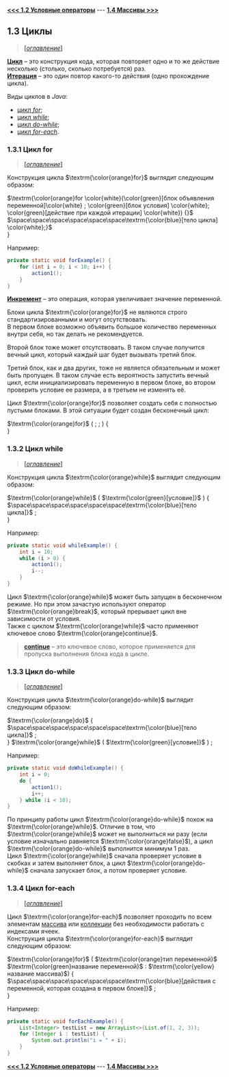 [**<<< 1.2 Условные операторы**](/conspect/01_02.md/#12-условные-операторы) ---
[**1.4 Массивы >>>**](/conspect/01_04.md/#14-массивы)

## 1.3 Циклы

> [[_оглавление_]](../README.md/#13-циклы)

[**Цикл**](/conspect/definitions.md/#ц) – это конструкция кода, которая повторяет одно и то же действие несколько
(столько, сколько потребуется) раз.  
[**Итерация**](/conspect/definitions.md/#и) – это один повтор какого-то действия (одно прохождение цикла).

Виды циклов в _Java_:

- [цикл _for_](/conspect/01_03.md/#131-цикл-for);
- [цикл _while_](/conspect/01_03.md/#132-цикл-while);
- [цикл _do-while_](/conspect/01_03.md/#133-цикл-do-while);
- [цикл _for-each_](/conspect/01_03.md/#134-цикл-for-each).

### 1.3.1 Цикл for

> [[_оглавление_]](../README.md/#13-циклы)

Конструкция цикла $\textrm{\color{orange}for}$ выглядит следующим образом:

$\textrm{\color{orange}for \color{white}(\color{green}[блок объявления переменной]\color{white} ;
\color{green}[блок условия] \color{white}; \color{green}[действие при каждой итерации] \color{white}) {}$  
$\space\space\space\space\space\space\textrm{\color{blue}[тело цикла] \color{white};}$  
}

Например:

```java
private static void forExample() {
    for (int i = 0; i < 10; i++) {
        action1();
    }
}
```

[**Инкремент**](/conspect/definitions.md/#и) – это операция, которая увеличивает значение переменной.  

Блоки цикла $\textrm{\color{orange}for}$ не являются строго стандартизированными и могут отсутствовать.  
В первом блоке возможно объявить большое количество переменных внутри себя, но так делать не рекомендуется.  

Второй блок тоже может отсутствовать. В таком случае получится вечный цикл, который каждый шаг будет вызывать третий
блок.  

Третий блок, как и два других, тоже не является обязательным и может быть пропущен. В таком случае есть вероятность
запустить вечный цикл, если инициализировать переменную в первом блоке, во втором проверить условие ее размера, а в
третьем не изменять её.  

Цикл $\textrm{\color{orange}for}$ позволяет создать себя с полностью пустыми блоками. В этой ситуации будет создан
бесконечный цикл: 

$\textrm{\color{orange}for}$ ( ; ; ) {  
}

### 1.3.2 Цикл while

> [[_оглавление_]](../README.md/#13-циклы)

Конструкция цикла $\textrm{\color{orange}while}$ выглядит следующим образом:

$\textrm{\color{orange}while}$ ( $\textrm{\color{green}[условие]}$ ) {  
$\space\space\space\space\space\space\textrm{\color{blue}[тело цикла]}$ ;  
}

Например:

```java
private static void whileExample() {
    int i = 10;
    while (i > 0) {
        action1();
        i--;
    }
}
```

Цикл $\textrm{\color{orange}while}$ может быть запущен в бесконечном режиме. Но при этом зачастую используют оператор
$\textrm{\color{orange}break}$, который прерывает цикл вне зависимости от условия.  
Также с циклом $\textrm{\color{orange}while}$ часто применяют ключевое слово $\textrm{\color{orange}continue}$.

> [**continue**](/conspect/definitions.md/#c) – это ключевое слово, которое применяется для пропуска выполнения блока
> кода в цикле.

### 1.3.3 Цикл do-while

> [[_оглавление_]](../README.md/#13-циклы)

Конструкция цикла $\textrm{\color{orange}do-while}$ выглядит следующим образом:

$\textrm{\color{orange}do}$ {  
$\space\space\space\space\space\space\textrm{\color{blue}[тело цикла]}$ ;  
} $\textrm{\color{orange}while}$ ( $\textrm{\color{green}[условие]}$ ) ;  

Например:

```java
private static void doWhileExample() {
    int i = 0;
    do {
        action1();
        i++;
    } while (i < 10);
}
```

По принципу работы цикл $\textrm{\color{orange}do-while}$ похож на $\textrm{\color{orange}while}$. Отличие в том, что
$\textrm{\color{orange}while}$ может не выполниться ни разу (если условие изначально равняется 
$\textrm{\color{orange}false}$), а цикл $\textrm{\color{orange}do-while}$ выполнится минимум 1 раз.  
Цикл $\textrm{\color{orange}while}$ сначала проверяет условие в скобках и затем выполняет блок, а цикл
$\textrm{\color{orange}do-while}$ сначала запускает блок, а потом проверяет условие.

### 1.3.4 Цикл for-each

> [[_оглавление_]](../README.md/#13-циклы)

Цикл $\textrm{\color{orange}for-each}$ позволяет проходить по всем элементам [массива](/conspect/01_04.md/#14-массивы) 
или [коллекции](/conspect/02_06.md/#26-java-collections-framework) без необходимости работать с индексами ячеек.  
Конструкция цикла $\textrm{\color{orange}for-each}$ выглядит следующим образом:

$\textrm{\color{orange}for}$ ( $\textrm{\color{orange}тип переменной}$ $\textrm{\color{green}название переменной}$ : $\textrm{\color{yellow}название массива}$) {  
$\space\space\space\space\space\space\textrm{\color{blue}[действия с переменной, которая создана в первом блоке]}$ ;  
}

Например:

```java
private static void forEachExample() {
    List<Integer> testList = new ArrayList<>(List.of(1, 2, 3));
    for (Integer i : testList) {
        System.out.println("i = " + i);
    }
}
```

[**<<< 1.2 Условные операторы**](/conspect/01_02.md/#12-условные-операторы) ---
[**1.4 Массивы >>>**](/conspect/01_04.md/#14-массивы)